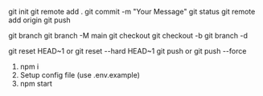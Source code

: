 <!-- Upload a file or Init Command-->
git init
git remote add .
git commit -m "Your Message"
git status
git remote add origin <Link>
git push <remote name>


<!-- Branch Commands -->
git branch
git branch -M main
git checkout <Branch Name>
git checkout -b <New Branch Name>
git branch -d <branch name>

<!-- Undoing Changes -->
git reset HEAD~1  or git reset --hard HEAD~1
git push or git push --force


<!-- Running The Server -->
1. npm i
2. Setup config file (use .env.example)
3. npm start